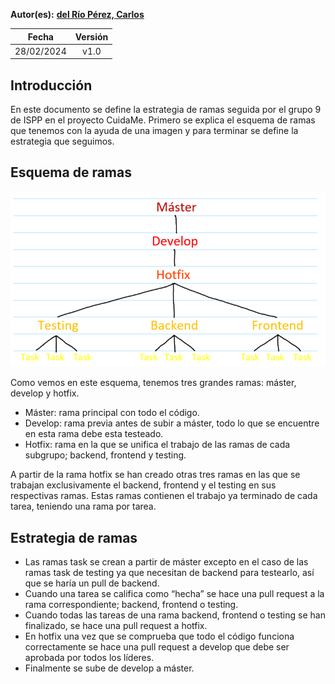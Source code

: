 **Autor(es):** **[del Río Pérez, Carlos](../grupo)**


|**Fecha**|**Versión**|
| :-: | :-: |
|28/02/2024|v1.0|

## Introducción
En este documento se define la estrategia de ramas seguida por el grupo 9 de ISPP en el proyecto CuidaMe. Primero se explica el esquema de ramas que tenemos con la ayuda de una imagen y para terminar se define la estrategia que seguimos.



## Esquema de ramas
![27/02/2024-01](./img/img1.PNG)


Como vemos en este esquema, tenemos tres grandes ramas: máster, develop y hotfix.
- Máster: rama principal con todo el código.
- Develop: rama previa antes de subir a máster, todo lo que se encuentre en esta rama debe esta testeado.
- Hotfix: rama en la que se unifica el trabajo de las ramas de cada subgrupo; backend, frontend y testing.

A partir de la rama hotfix se han creado otras tres ramas en las que se trabajan exclusivamente el backend, frontend y el testing en sus
respectivas ramas. Estas ramas contienen el trabajo ya terminado de cada tarea, teniendo una rama por tarea.

## Estrategia de ramas
- Las ramas task se crean a partir de máster excepto en el caso de las ramas task de testing ya que necesitan de backend para testearlo, así que se haría un pull de backend.
- Cuando una tarea se califica como “hecha” se hace una pull request a la rama correspondiente; backend, frontend o testing.
- Cuando todas las tareas de una rama backend, frontend o testing se han finalizado, se hace una pull request a hotfix.
- En hotfix una vez que se comprueba que todo el código funciona correctamente se hace una pull request a develop que debe ser aprobada por todos los líderes.
- Finalmente se sube de develop a máster.